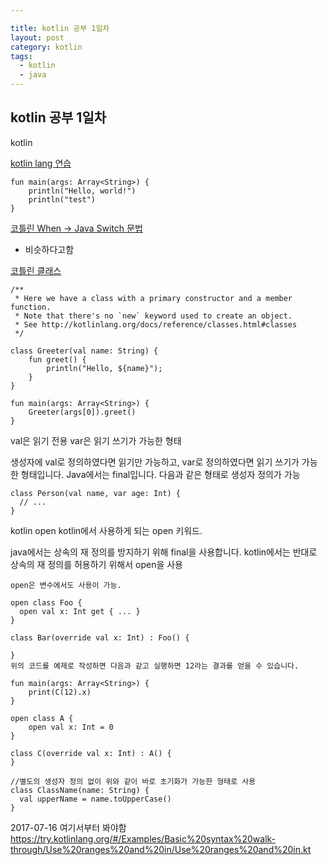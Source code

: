 ```yaml
---

title: kotlin 공부 1일차 
layout: post 
category: kotlin
tags: 
  - kotlin
  - java
---
```


kotlin 공부 1일차
---------------------------------------------

kotlin

[kotlin lang 연습](https://try.kotlinlang.org/#/Examples/Hello,%20world!/Simplest%20version/Simplest%20version.kt)



```
fun main(args: Array<String>) {
    println("Hello, world!")
    println("test")
}

```

[코틀린 When -> Java Switch 문법](https://kotlinlang.org/docs/reference/control-flow.html)
- 비슷하다고함 


[코틀린 클래스](http://kotlinlang.org/docs/reference/classes.html#classes)

```
/**
 * Here we have a class with a primary constructor and a member function.
 * Note that there's no `new` keyword used to create an object.
 * See http://kotlinlang.org/docs/reference/classes.html#classes
 */

class Greeter(val name: String) {
    fun greet() {
        println("Hello, ${name}");
    }
}

fun main(args: Array<String>) {
    Greeter(args[0]).greet()
}
```

val은 읽기 전용
var은 읽기 쓰기가 가능한 형태

생성자에 val로 정의하였다면 읽기만 가능하고, var로 정의하였다면 읽기 쓰기가 가능한 형태입니다. Java에서는 final입니다. 다음과 같은 형태로 생성자 정의가 가능

```
class Person(val name, var age: Int) {
  // ...
}
```

kotlin open
kotlin에서 사용하게 되는 open 키워드.

java에서는 상속의 재 정의를 방지하기 위해 final을 사용합니다.
kotlin에서는 반대로 상속의 재 정의를 허용하기 위해서 open을 사용

```
open은 변수에서도 사용이 가능.

open class Foo {
  open val x: Int get { ... }
}

class Bar(override val x: Int) : Foo() {

}
위의 코드를 예제로 작성하면 다음과 같고 실행하면 12라는 결과를 얻을 수 있습니다.

fun main(args: Array<String>) {
    print(C(12).x)
}

open class A {
    open val x: Int = 0
}

class C(override val x: Int) : A() {
}
```





```
//별도의 생성자 정의 없이 위와 같이 바로 초기화가 가능한 형태로 사용
class ClassName(name: String) {
  val upperName = name.toUpperCase()
}
```



2017-07-16 여기서부터 봐야함
https://try.kotlinlang.org/#/Examples/Basic%20syntax%20walk-through/Use%20ranges%20and%20in/Use%20ranges%20and%20in.kt